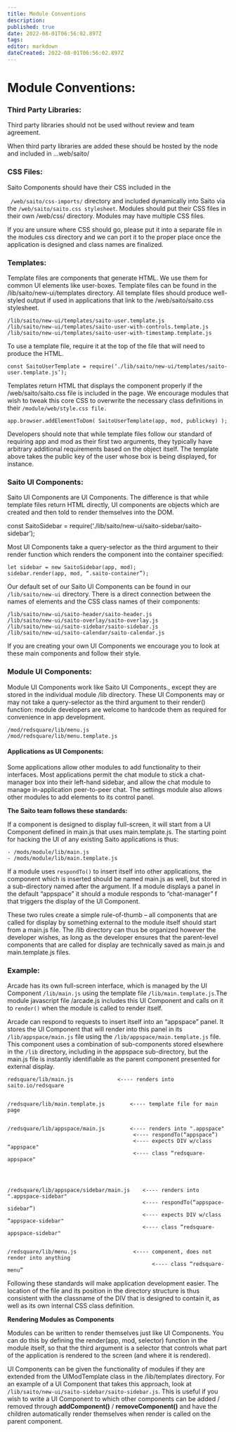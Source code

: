 ```yaml
---
title: Module Conventions
description: 
published: true
date: 2022-08-01T06:56:02.897Z
tags: 
editor: markdown
dateCreated: 2022-08-01T06:56:02.897Z
---
```


# Module Conventions:

### Third Party Libraries:

Third party libraries should not be used without review and team agreement.

When third party libraries are added these should be hosted by the node and included in …web/saito/ 


### CSS Files:

Saito Components should have their CSS included in the

```` /web/saito/css-imports/````  directory and included dynamically into Saito via the ````/web/saito/saito.css stylesheet````. Modules should put their CSS files in their own /web/css/ directory. Modules may have multiple CSS files.

If you are unsure where CSS should go, please put it into a separate file in the modules css directory and we can port it to the proper place once the application is designed and class names are finalized.


### Templates:

Template files are components that generate HTML. We use them for common UI elements like user-boxes. Template files can be found in the /lib/saito/new-ui/templates directory. All template files should produce well-styled output if used in applications that link to the /web/saito/saito.css stylesheet.

``` 
/lib/saito/new-ui/templates/saito-user.template.js
/lib/saito/new-ui/templates/saito-user-with-controls.template.js
/lib/saito/new-ui/templates/saito-user-with-timestamp.template.js
```


To use a template file, require it at the top of the file that will need to produce the HTML.

```
const SaitoUserTemplate = require(‘./lib/saito/new-ui/templates/saito-user.template.js’);
```

Templates return HTML that displays the component properly if the /web/saito/saito.css file is included in the page. We encourage modules that wish to tweak this core CSS to overwrite the necessary class definitions in their ```/module/web/style.css file.```

````
app.browser.addElementToDom( SaitoUserTemplate(app, mod, publickey) );
````

Developers should note that while template files follow our standard of requiring app and mod as their first two arguments, they typically have arbitrary additional requirements based on the object itself. The template above takes the public key of the user whose box is being displayed, for instance.


### Saito UI Components:

Saito UI Components are UI Components. The difference is that while template files return HTML directly, UI components are objects which are created and then told to render themselves into the DOM.

const SaitoSidebar = require(‘./lib/saito/new-ui/saito-sidebar/saito-sidebar’);

Most UI Components take a query-selector as the third argument to their render function which renders the component into the container specified:

````
let sidebar = new SaitoSidebar(app, mod);
sidebar.render(app, mod, “.saito-container”);
````

Our default set of our Saito UI Components can be found in our ```/lib/saito/new-ui``` directory. There is a direct connection between the names of elements and the CSS class names of their components:


````
/lib/saito/new-ui/saito-header/saito-header.js
/lib/saito/new-ui/saito-overlay/saito-overlay.js
/lib/saito/new-ui/saito-sidebar/saito-sidebar.js
/lib/saito/new-ui/saito-calendar/saito-calendar.js
````

If you are creating your own UI Components we encourage you to look at these main components and follow their style.


### Module UI Components:

Module UI Components work like Saito UI Components., except they are stored in the individual module /lib directory. These UI Components may or may not take a query-selector as the third argument to their render() function: module developers are welcome to hardcode them as required for convenience in app development.

````
/mod/redsquare/lib/menu.js
/mod/redsquare/lib/menu.template.js
````


#### Applications as UI Components:

Some applications allow other modules to add functionality to their interfaces. Most applications permit the chat module to stick a chat-manager box into their left-hand sidebar, and allow the chat module to manage in-application peer-to-peer chat. The settings module also allows other modules to add elements to its control panel.

**The Saito team follows these standards:**

If a component is designed to display full-screen, it will start from a UI Component defined in main.js that uses main.template.js. The starting point for hacking the UI of any existing Saito applications is thus:

	- /mods/module/lib/main.js
	- /mods/module/lib/main.template.js


If a module uses ```respondTo()``` to insert itself into other applications, the component which is inserted should be named main.js as well, but stored in a sub-directory named after the argument. If a module displays a panel in the default “appspace” it should  a module responds to “chat-manager” f that triggers the display of the UI Component. 


These two rules create a simple rule-of-thumb – all components that are called for display by something external to the module itself should start from a main.js file. The /lib directory can thus be organized however the developer wishes, as long as the developer ensures that the parent-level components that are called for display are technically saved as main.js and main.template.js files.


### Example:


Arcade has its own full-screen interface, which is managed by the UI Component ```/lib/main.js``` using the template file ```/lib/main.template.js```.The module javascript file /arcade.js includes this UI Component and calls on it to ```render()``` when the module is called to render itself.

Arcade can respond to requests to insert itself into an “appspace” panel. It stores the UI Component that will render into this panel in its ```/lib/appspace/main.js``` file using the ```/lib/appspace/main.template.js``` file. This component uses a combination of sub-components stored elsewhere in the ```/lib``` directory, including in the appspace sub-directory, but the main.js file is instantly identifiable as the parent component presented for external display.


````
redsquare/lib/main.js			   <---- renders into saito.io/redsquare


/redsquare/lib/main.template.js		   <---- template file for main page


/redsquare/lib/appspace/main.js	       <---- renders into ".appspace" 
                                        <---- respondTo(“appspace”)
                                        <---- expects DIV w/class “appspace"
                                        <---- class “redsquare-appspace"

             
             
             
/redsquare/lib/appspace/sidebar/main.js    <---- renders into ".appspace-sidebar"
                                           <---- respondTo(“appspace-sidebar”)
                                           <---- expects DIV w/class “appspace-sidebar"
                                           <---- class “redsquare-appspace-sidebar"

             
/redsquare/lib/menu.js			        <---- component, does not render into anything
					                          <---- class “redsquare-menu”
````


Following these standards will make application development easier. The location of the file and its position in the directory structure is thus consistent with the classname of the DIV that is designed to contain it, as well as its own internal CSS class definition.




**Rendering Modules as Components**

Modules can be written to render themselves just like UI Components. You can do this by defining the render(app, mod, selector) function in the module itself, so that the third argument is a selector that controls what part of the application is rendered to the screen (and where it is rendered).

UI Components can be given the functionality of modules if they are extended from the UIModTemplate class in the /lib/templates directory. For an example of a UI Component that takes this approach, look at ```/lib/saito/new-ui/saito-sidebar/saito-sidebar.js```. This is useful if you wish to write a UI Component to which other components can be added / removed through **addComponent()** / **removeComponent()** and have the children automatically render themselves when render is called on the parent component.


